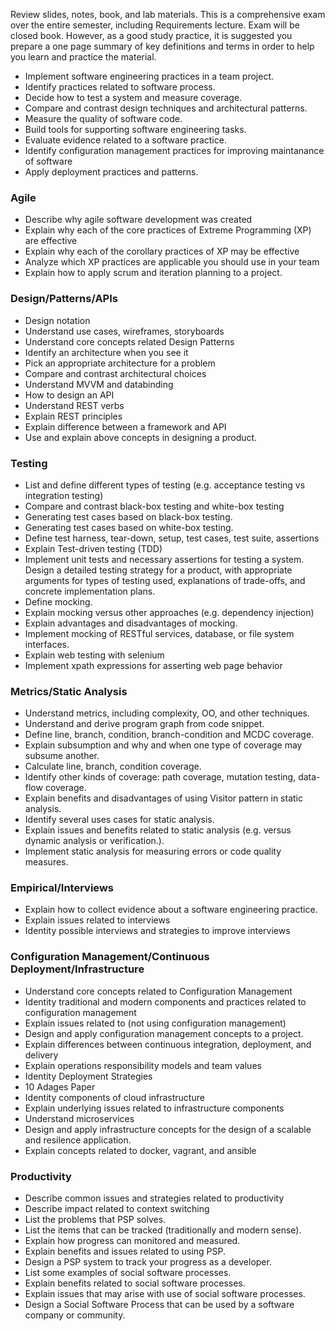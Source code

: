Review slides, notes, book, and lab materials. This is a comprehensive exam over the entire semester, including Requirements lecture. Exam will be closed book. However, as a good study practice, it is suggested you prepare a one page summary of key definitions and terms in order to help you learn and practice the material.

* Implement software engineering practices in a team project.
* Identify practices related to software process.
* Decide how to test a system and measure coverage.
* Compare and contrast design techniques and architectural patterns.
* Measure the quality of software code.
* Build tools for supporting software engineering tasks.
* Evaluate evidence related to a software practice.
* Identify configuration management practices for improving maintanance of software
* Apply deployment practices and patterns.

### Agile

* Describe why agile software development was created
* Explain why each of the core practices of Extreme Programming (XP) are effective
* Explain why each of the corollary practices of XP may be effective
* Analyze which XP practices are applicable you should use in your team
* Explain how to apply scrum and iteration planning to a project.

### Design/Patterns/APIs

* Design notation
* Understand use cases, wireframes, storyboards
* Understand core concepts related Design Patterns
* Identify an architecture when you see it
* Pick an appropriate architecture for a problem
* Compare and contrast architectural choices
* Understand MVVM and databinding
* How to design an API
* Understand REST verbs 
* Explain REST principles
* Explain difference between a framework and API
* Use and explain above concepts in designing a product.

### Testing

* List and define different types of testing (e.g. acceptance testing vs integration testing)
* Compare and contrast black-box testing and white-box testing
* Generating test cases based on black-box testing.
* Generating test cases based on white-box testing.
* Define test harness, tear-down, setup, test cases, test suite, assertions
* Explain Test-driven testing (TDD)
* Implement unit tests and necessary assertions for testing a system.
Design a detailed testing strategy for a product, with appropriate arguments for types of testing used, explanations of trade-offs, and concrete implementation plans.
* Define mocking.
* Explain mocking versus other approaches (e.g. dependency injection)
* Explain advantages and disadvantages of mocking.
* Implement mocking of RESTful services, database, or file system interfaces.
* Explain web testing with selenium
* Implement xpath expressions for asserting web page behavior

### Metrics/Static Analysis

* Understand metrics, including complexity, OO, and other techniques.
* Understand and derive program graph from code snippet.
* Define line, branch, condition, branch-condition and MCDC coverage.
* Explain subsumption and why and when one type of coverage may subsume another.
* Calculate line, branch, condition coverage.
* Identify other kinds of coverage: path coverage, mutation testing, data-flow coverage.
* Explain benefits and disadvantages of using Visitor pattern in static analysis.
* Identify several uses cases for static analysis.
* Explain issues and benefits related to static analysis (e.g. versus dynamic analysis or verification.).
* Implement static analysis for measuring errors or code quality measures.

### Empirical/Interviews

* Explain how to collect evidence about a software engineering practice.
* Explain issues related to interviews
* Identity possible interviews and strategies to improve interviews

### Configuration Management/Continuous Deployment/Infrastructure

* Understand core concepts related to Configuration Management
* Identity traditional and modern components and practices related to configuration management
* Explain issues related to (not using configuration management)
* Design and apply configuration management concepts to a project.
* Explain differences between continuous integration, deployment, and delivery
* Explain operations responsibility models and team values
* Identity Deployment Strategies
* 10 Adages Paper
* Identity components of cloud infrastructure
* Explain underlying issues related to infrastructure components
* Understand microservices
* Design and apply infrastructure concepts for the design of a scalable and resilence application.
* Explain concepts related to docker, vagrant, and ansible

### Productivity

* Describe common issues and strategies related to productivity
* Describe impact related to context switching
* List the problems that PSP solves.
* List the items that can be tracked (traditionally and modern sense).
* Explain how progress can monitored and measured.
* Explain benefits and issues related to using PSP.
* Design a PSP system to track your progress as a developer.
* List some examples of social software processes.
* Explain benefits related to social software processes.
* Explain issues that may arise with use of social software processes.
* Design a Social Software Process that can be used by a software company or community.
